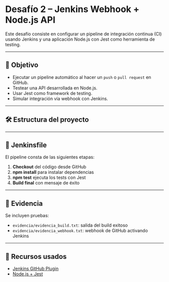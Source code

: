 # Desafío 2 – Jenkins Webhook + Node.js API

Este desafío consiste en configurar un pipeline de integración continua (CI) usando Jenkins y una aplicación Node.js con Jest como herramienta de testing.

---

## 🚀 Objetivo

- Ejecutar un pipeline automático al hacer un `push` o `pull request` en GitHub.
- Testear una API desarrollada en Node.js.
- Usar Jest como framework de testing.
- Simular integración vía webhook con Jenkins.

---

## 🛠️ Estructura del proyecto


---

## 📄 Jenkinsfile

El pipeline consta de las siguientes etapas:

1. **Checkout** del código desde GitHub
2. **npm install** para instalar dependencias
3. **npm test** ejecuta los tests con Jest
4. **Build final** con mensaje de éxito

---

## 🧪 Evidencia

Se incluyen pruebas:

- `evidencia/evidencia_build.txt`: salida del build exitoso
- `evidencia/evidencia_webhook.txt`: webhook de GitHub activando Jenkins

---

## 🔗 Recursos usados

- [Jenkins GitHub Plugin](https://plugins.jenkins.io/github/)
- [Node.js + Jest](https://jestjs.io/)